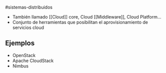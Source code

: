 #sistemas-distribuidos 

- También llamado [[Cloud]] core, Cloud [[Middleware]], Cloud Platform...
- Conjunto de herramientas que posibilitan el aprovisionamiento de servicios cloud

## Ejemplos

- OpenStack
- Apache CloudStack
- Nimbus